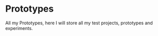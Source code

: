 # Prototypes
All my Prototypes, here I will store all my test projects, prototypes and experiments.
